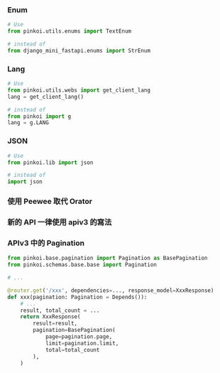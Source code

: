 ### Enum

```Python
# Use
from pinkoi.utils.enums import TextEnum

# instead of
from django_mini_fastapi.enums import StrEnum
```

### Lang

```Python
# Use
from pinkoi.utils.webs import get_client_lang
lang = get_client_lang()

# instead of
from pinkoi import g
lang = g.LANG
```

### JSON

```Python
# Use
from pinkoi.lib import json

# instead of
import json
```

### 使用 Peewee 取代 Orator

### 新的 API 一律使用 apiv3 的寫法

### APIv3 中的 Pagination

```Python
from pinkoi.base.pagination import Pagination as BasePagination
from pinkoi.schemas.base.base import Pagination

# ...

@router.get('/xxx', dependencies=..., response_model=XxxResponse)
def xxx(pagination: Pagination = Depends()):
    # ...
    result, total_count = ...
    return XxxResponse(
        result=result,
        pagination=BasePagination(
            page=pagination.page,
            limit=pagination.limit,
            total=total_count
        ),
    )
```
